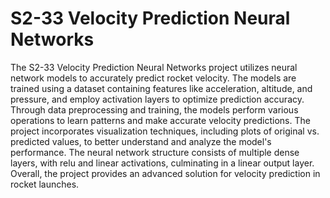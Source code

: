 # S2-33 Velocity Prediction Neural Networks
 The S2-33 Velocity Prediction Neural Networks project utilizes neural network models to accurately predict rocket velocity. The models are trained using a dataset containing features like acceleration, altitude, and pressure, and employ activation layers to optimize prediction accuracy. Through data preprocessing and training, the models perform various operations to learn patterns and make accurate velocity predictions. The project incorporates visualization techniques, including plots of original vs. predicted values, to better understand and analyze the model's performance. The neural network structure consists of multiple dense layers, with relu and linear activations, culminating in a linear output layer. Overall, the project provides an advanced solution for velocity prediction in rocket launches.
